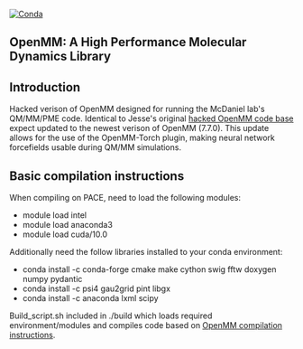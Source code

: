 [![Conda](https://img.shields.io/conda/v/conda-forge/openmm.svg)](https://anaconda.org/conda-forge/openmm)

## OpenMM: A High Performance Molecular Dynamics Library

Introduction
------------

Hacked verison of OpenMM designed for running the McDaniel lab's QM/MM/PME code. Identical to Jesse's original [hacked OpenMM code base](https://github.com/jmcdaniel43/openmm) expect updated to the newest verison of OpenMM (7.7.0). This update allows for the use of the OpenMM-Torch plugin, making neural network forcefields usable during QM/MM simulations.

Basic compilation instructions
------------
When compiling on PACE, need to load the following modules:
 - module load intel
 - module load anaconda3
 - module load cuda/10.0

Additionally need the follow libraries installed to your conda environment:
 - conda install -c conda-forge cmake make cython swig fftw doxygen numpy pydantic
 - conda install -c psi4 gau2grid pint libgx
 - conda install -c anaconda lxml scipy

Build_script.sh included in ./build which loads required environment/modules and compiles code based on [OpenMM compilation instructions](http://docs.openmm.org/latest/userguide/library/02_compiling.html).

